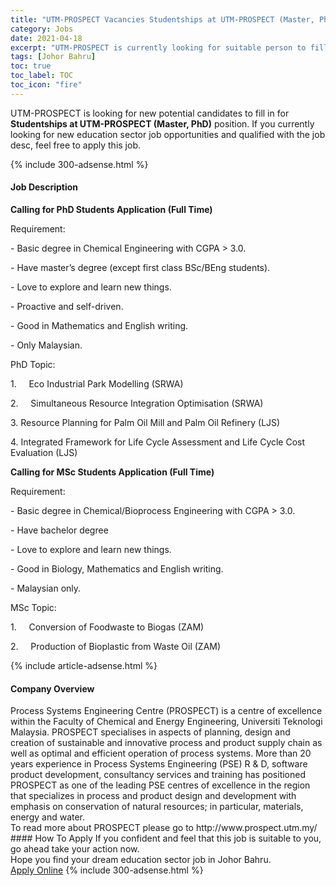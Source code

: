 ```yaml
---
title: "UTM-PROSPECT Vacancies Studentships at UTM-PROSPECT (Master, PhD)" 
category: Jobs 
date: 2021-04-18 
excerpt: "UTM-PROSPECT is currently looking for suitable person to fill in the Studentships at UTM-PROSPECT (Master, PhD) which positioned at Johor Bahru" 
tags: [Johor Bahru] 
toc: true 
toc_label: TOC 
toc_icon: "fire" 
--- 
```


<p>UTM-PROSPECT is looking for new potential candidates to fill in for <b>Studentships at UTM-PROSPECT (Master, PhD)</b> position. If you currently looking for new education sector job opportunities and qualified with the job desc, feel free to apply this job.
</p>{% include 300-adsense.html %} 
<div><div><h4>Job Description</h4></div><div><div><span><div><p><strong>Calling for PhD Students Application (Full Time)</strong></p><p>Requirement:</p><p>- Basic degree in Chemical Engineering with CGPA &gt; 3.0.</p><p>- Have master&#8217;s degree (except first class BSc/BEng students).&#160;</p><p>- Love to explore and learn new things.</p><p>-<span> Proactive and self-driven.</span></p><p>- Good in Mathematics and English writing.&#160;</p><p>- Only Malaysian.</p><p>PhD Topic:</p><p>1.&#160;&#160;&#160;&#160;&#160;Eco Industrial Park Modelling (SRWA)</p><p><span>2.&#160;&#160;&#160;&#160;&#160;Simultaneous Resource Integration Optimisation (SRWA)</span></p><p><span>3. </span>Resource Planning for Palm Oil Mill and Palm Oil Refinery (LJS)</p><p><span>4. </span><span>Integrated Framework for Life Cycle Assessment and Life Cycle Cost Evaluation (LJS)</span></p><p><strong>Calling for MSc Students Application (Full Time)</strong></p><p>Requirement:</p><p>- Basic degree in Chemical/Bioprocess Engineering with CGPA &gt; 3.0.</p><p>- Have bachelor degree</p><p>- Love to explore and learn new things.</p><p>- Good in Biology, Mathematics and English writing.&#160;</p><p>- Malaysian only.</p><p>MSc Topic:</p><p>1.&#160;&#160;&#160;&#160;&#160;Conversion of Foodwaste to Biogas (ZAM)</p><p>2.&#160;&#160;&#160;&#160;&#160;Production of Bioplastic from Waste Oil (ZAM)</p></div></span></div></div></div> 
{% include article-adsense.html %} 
<div><div><h4>Company Overview</h4></div><div><div><span><div><div>
<div>Process Systems Engineering Centre (PROSPECT) is a centre of excellence within the Faculty of Chemical and Energy Engineering, Universiti Teknologi Malaysia. PROSPECT specialises in aspects of planning, design and creation of sustainable and innovative process and product supply chain as well as optimal and efficient operation of process systems. More than 20 years experience in Process Systems Engineering (PSE) R &amp; D, software product development, consultancy services and training has positioned PROSPECT as one of the leading PSE centres of excellence in the region that specializes in process and product design and development with emphasis on conservation of natural resources; in particular, materials, energy and water.</div>
<div>To read more about PROSPECT please go to http://www.prospect.utm.my/</div>
</div></div></span></div></div></div> 
#### How To Apply 
If you confident and feel that this job is suitable to you, go ahead take your action now. <br/> 
Hope you find your dream education sector job in Johor Bahru. <br/> 
<a href="https://www.jobstreet.com.my/en/job/studentships-at-utm-prospect-master-phd-4538188?jobId=jobstreet-my-job-4538188" class="btn btn--info" target="_blank" rel="nofollow noopenner">Apply Online</a> 
{% include 300-adsense.html %} 